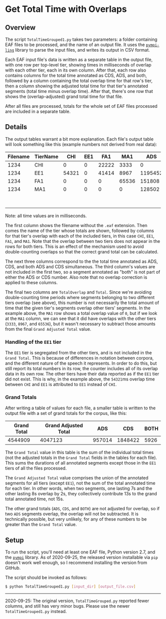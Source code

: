 # Get Total Time with Overlaps

## Overview

The script `TotalTimeGrouped1.py` takes two parameters: a folder
containing EAF files to be processed, and the name of an output
file. It uses the [`pympi-ling`](https://github.com/dopefishh/pympi)
library to parse the input files, and writes its output in CSV format.

Each EAF input file's data is written as a separate table in the
output file, with one row per top-level tier, showing times in
milliseconds of overlap with each other tier, each in its own
column. After that, each row also contains columns for the total time
annotated as CDS, ADS, and both, followed by a column containing the
total overlap time for that row's tier, then a column showing the
adjusted total time for that tier's annotated segments (total time
minus overlap time). After that, there's one row that shows the
(overlap-adjusted) grand total time for that file.

After all files are processed, totals for the whole set of EAF files
processed are included in a separate table.


## Details

The output tables warrant a bit more explanation. Each file's output
table will look something like this (example numbers not derived from
real data):

| Filename | TierName | CHI   | EE1 | FA1   | MA1   | ADS     | CDS    | BOTH        | TotalOverlap | Total    |
|----------|----------|-------|-----|-------|-------|---------|--------|-------------|--------------|----------|
| 1234     | CHI      | 0     | 0   | 22222 | 3333  | 0       | 0      | 0           | 25555        | 612434   |
| 1234     | EE1      | 54321 | 0   | 41414 | 8967  | 1195452 | 50335  | 0           | 104702       | 1153668  |
| 1234     | FA1      | 0     | 0   | 0     | 65536 | 151808  | 425062 | 30362       | 65536        | 541695   |
| 1234     | MA1      | 0     | 0   | 0     | 0     | 128502  | 102801 | 20560       | 0            | 257003   |
|          |          |       |     |       |       |         |        | Grand Total | 1411132      | Resample |

Note: all time values are in milliseconds.

The first column shows the filename without the `.eaf` extension. Then
comes the name of the tier whose totals are shown, followed by columns
for that tier's overlap with each of the included tiers, in this case
`CHI`, `EE1`, `FA1`, and `MA1`. Note that the overlap between two
tiers does not appear in the rows for both tiers. This is an effect of
the mechanism used to avoid double-counting overlaps so that the
correct grand total can be calculated.

The next three columns correspond to the the total time annotated as
ADS, CDS, and both ADS and CDS simultaneous. The third column's values
are not included in the first two, so a segment annotated as "both" is
not part of either the ADS or CDS number. Also note that no overlap
correction is applied to these columns.

The final two columns are `TotalOverlap` and `Total`. Since we're
avoiding double-counting time periods where segments belonging to two
different tiers overlap (see above), this number is not necessarily
the total amount of time that the given tier's segments overlap other
tiers' segments. In the example above, the `MA1` row shows a total
overlap value of `0`, but if we look at the `MA1` column, we can see
that it did have overlaps with the other tiers (`3333`, `8967`, and
`65536`), but it wasn't necessary to subtract those amounts from the
final `Grand Adjusted Total` value.

### Handling of the `EE1` tier

The `EE1` tier is segregated from the other tiers, and is not included
in the `Grand Total`. This is because of differences in notation
between corpora, and the different nature of the speech it
represents. In order to do this, but still report its total numbers in
its row, the counter includes all of its overlap data in its own
row. The other tiers have their data reported as if the `EE1` tier did
not exist. This is why, in the example above, the `54321`ms overlap
time between `CHI` and `EE1` is attributed to `EE1` instead of `CHI`.

### Grand Totals

After writing a table of values for each file, a smaller table is
written to the output file with a set of grand totals for the corpus,
like this:

| Grand Total | Grand Adjusted Total | ADS    | CDS     | BOTH |
|-------------|----------------------|--------|---------|------|
| 4544909     | 4047123              | 957014 | 1848422 | 5926 |

The `Grand Total` value in this table is the sum of the individual
total times (not the adjusted totals in the `Grand Total` fields in
the tables for each file). This sums the durations of all annotated
segments except those in the `EE1` tiers of all the files processed.

The `Grand Adjusted Total` value comprises the union of the annotated
segments for all tiers (except `EE1`), not the sum of the total
annotated time for each tier. In other words, when two segments, one
lasting 7s and the other lasting 8s overlap by 2s, they collectively
contribute 13s to the grand total annotated time, not 15s.

The other grand totals (`ADS`, `CDS`, and `BOTH`) are not adjusted for
overlap, so if two `ADS` segments overlap, the overlap will not be
subtracted. It is technically possible, but very unlikely, for any of
these numbers to be greater than the `Grand Total` value.


## Setup

To run the script, you'll need at least one EAF file, Python version
2.7, and the [`pympi`](https://github.com/dopefishh/pympi) library. As
of 2020-09-25, the released version installable via `pip` doesn't work
well enough, so I recommend installing the version from GitHub.

The script should be invoked as follows:

```sh
$ python TotalTimeGrouped1.py [input_dir] [output_file.csv]
```

---

2020-09-25: The original version, `TotalTimeGrouped.py` reported fewer
columns, and still has very minor bugs. Please use the newer
`TotalTimeGrouped1.py` instead.
